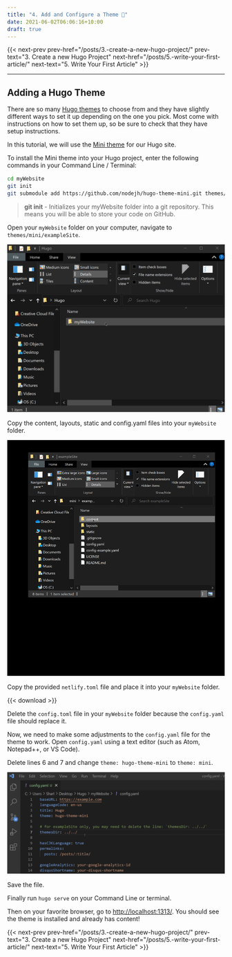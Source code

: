 ```yaml
---
title: "4. Add and Configure a Theme 🎨"
date: 2021-06-02T06:06:16+10:00
draft: true
---
```


{{< next-prev 
    prev-href="/posts/3.-create-a-new-hugo-project/" 
    prev-text="3. Create a new Hugo Project"
    next-href="/posts/5.-write-your-first-article/" 
    next-text="5. Write Your First Article"
    >}}
    
---
## Adding a Hugo Theme

There are so many [Hugo themes](https://themes.gohugo.io/) to choose from and they have slightly different ways to set it up depending on the one you pick. Most come with instructions on how to set them up, so be sure to check that they have setup instructions.

In this tutorial, we will use the [Mini theme](https://themes.gohugo.io/hugo-theme-cactus-plus/) for our Hugo site. 

To install the Mini theme into your Hugo project, enter the following commands in your Command Line / Terminal:

```bash
cd myWebsite
git init
git submodule add https://github.com/nodejh/hugo-theme-mini.git themes/mini
```

> **git init** - Initializes your myWebsite folder into a git repository. This means you will be able to store your code  on GitHub.

Open your `myWebsite` folder on your computer, navigate to `themes/mini/exampleSite`.

![Alt Text](https://github.com/khandren/hugo-tutorials/blob/blog/static/images/4/miniThemes.gif?raw=true)

Copy the content, layouts, static and config.yaml files into your `myWebsite` folder.

![Alt Text](https://github.com/khandren/hugo-tutorials/blob/blog/static/images/4/copyContentsLayoutsStaticConfig.gif?raw=true)


Copy the provided `netlify.toml` file and place it into your `myWebsite` folder.

{{< download >}}

Delete the `config.toml` file in your `myWebsite` folder because the `config.yaml` file should replace it.

Now, we need to make some adjustments to the `config.yaml` file for the theme to work. Open `config.yaml` using a text editor (such as Atom, Notepad++, or VS Code).

Delete lines 6 and 7 and change `theme: hugo-theme-mini` to `theme: mini`.

![Alt Text](https://github.com/khandren/hugo-tutorials/blob/blog/static/images/4/configYaml.gif?raw=true)

Save the file.

Finally run `hugo serve` on your Command Line or terminal. 

Then on your favorite browser, go to [http://localhost:1313/](http://localhost:1313/). You should see the theme is installed and already has content!

{{< next-prev 
    prev-href="/posts/3.-create-a-new-hugo-project/" 
    prev-text="3. Create a new Hugo Project"
    next-href="/posts/5.-write-your-first-article/" 
    next-text="5. Write Your First Article"
    >}}